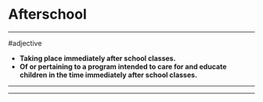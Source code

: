 # Afterschool
---
#adjective
- **Taking place immediately after school classes.**
- **Of or pertaining to a program intended to care for and educate children in the time immediately after school classes.**
---
---

